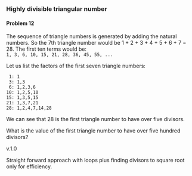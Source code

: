 <h3>Highly divisible triangular number</h3>
<h4>Problem 12</h4>
<p>The sequence of triangle numbers is generated by adding the natural numbers. So the 7th triangle number would be 1 + 2 + 3 + 4 + 5 + 6 + 7 = 28. The first ten terms would be:</br>
<code>1, 3, 6, 10, 15, 21, 28, 36, 45, 55, ...</code>
<p>Let us list the factors of the first seven triangle numbers:</p>
<code> 1: 1</code></br>
<code> 3: 1,3</code></br>
<code> 6: 1,2,3,6</code></br>
<code>10: 1,2,5,10</code></br>
<code>15: 1,3,5,15</code></br>
<code>21: 1,3,7,21</code></br>
<code>28: 1,2,4,7,14,28</code>
<p>We can see that 28 is the first triangle number to have over five divisors.</p>
<p>What is the value of the first triangle number to have over five hundred divisors?</p>

<p>v.1.0</p>
<p>Straight forward approach with loops plus finding divisors to square root only for efficiency.</p>